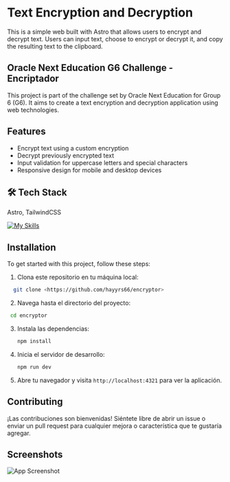 
# Text Encryption and Decryption

This is a simple web built with Astro that allows users to encrypt and decrypt text. Users can input text, choose to encrypt or decrypt it, and copy the resulting text to the clipboard.

## Oracle Next Education G6 Challenge - Encriptador

This project is part of the challenge set by Oracle Next Education for Group 6 (G6). It aims to create a text encryption and decryption application using web technologies.


## Features

- Encrypt text using a custom encryption
- Decrypt previously encrypted text
- Input validation for uppercase letters and special characters
- Responsive design for mobile and desktop devices


## 🛠️ Tech Stack 

Astro, TailwindCSS

[![My Skills](https://skillicons.dev/icons?i=astro,tailwind&perline=2)](https://skillicons.dev)


## Installation

To get started with this project, follow these steps:

1. Clona este repositorio en tu máquina local:

 ```bash
   git clone <https://github.com/hayyrs66/encryptor>
   ```
2.  Navega hasta el directorio del proyecto:

  ```bash
   cd encryptor
   ```

3. Instala las dependencias:

   ```bash
   npm install
   ```

4. Inicia el servidor de desarrollo:

   ```bash
   npm run dev
   ```

5. Abre tu navegador y visita `http://localhost:4321` para ver la aplicación.
## Contributing

¡Las contribuciones son bienvenidas! Siéntete libre de abrir un issue o enviar un pull request para cualquier mejora o característica que te gustaría agregar.
## Screenshots

![App Screenshot](/hero.png)

